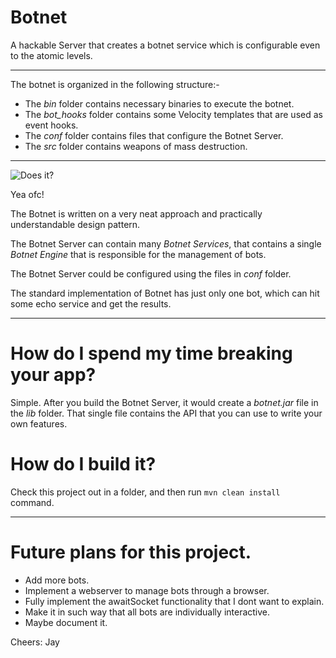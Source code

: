 # Botnet

A hackable Server that creates a botnet service which is configurable even to the atomic levels.

---

The botnet is organized in the following structure:-

 - The *bin* folder contains necessary binaries to execute the botnet.
 - The *bot_hooks* folder contains some Velocity templates that are used as event hooks.
 - The *conf* folder contains files that configure the Botnet Server.
 - The *src* folder contains weapons of mass destruction.
 
---

![Does it?](https://cdn.meme.am/cache/instances/folder642/65997642.jpg)

Yea ofc!

The Botnet is written on a very neat approach and practically understandable design pattern.

The Botnet Server can contain many *Botnet Services*, that contains a single *Botnet Engine* that is responsible for the management of bots.

The Botnet Server could be configured using the files in *conf* folder.

The standard implementation of Botnet has just only one bot, which can hit some echo service and get the results.

---

# How do I spend my time breaking your app?

Simple. After you build the Botnet Server, it would create a *botnet.jar* file in the *lib* folder. That single file contains the API that you can use to write your own features.

# How do I build it?

Check this project out in a folder, and then run `mvn clean install` command.

---

# Future plans for this project.

 - Add more bots.
 - Implement a webserver to manage bots through a browser.
 - Fully implement the awaitSocket functionality that I dont want to explain.
 - Make it in such way that all bots are individually interactive.
 - Maybe document it.

Cheers: Jay